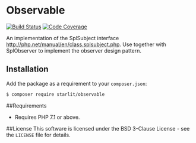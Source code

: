 # Observable

[![Build Status](https://travis-ci.org/starweb/starlit-observable.svg?branch=master)](https://travis-ci.org/starweb/starlit-observable)
[![Code Coverage](https://scrutinizer-ci.com/g/starweb/starlit-observable/badges/coverage.png?b=master)](https://scrutinizer-ci.com/g/starweb/starlit-observable/?branch=master)

An implementation of the SplSubject interface <http://php.net/manual/en/class.splsubject.php>. Use together
with SplObserver to implement the observer design pattern.

## Installation
Add the package as a requirement to your `composer.json`:
```bash
$ composer require starlit/observable
```


##Requirements
- Requires PHP 7.1 or above.

##License
This software is licensed under the BSD 3-Clause License - see the `LICENSE` file for details.
